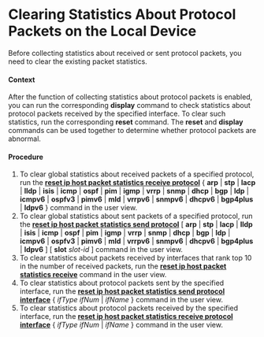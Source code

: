 Clearing Statistics About Protocol Packets on the Local Device
==============================================================

Before collecting statistics about received or sent protocol packets, you need to clear the existing packet statistics.

#### Context

After the function of collecting statistics about protocol packets is enabled, you can run the corresponding **display** command to check statistics about protocol packets received by the specified interface. To clear such statistics, run the corresponding **reset** command. The **reset** and **display** commands can be used together to determine whether protocol packets are abnormal.


#### Procedure

1. To clear global statistics about received packets of a specified protocol, run the [**reset ip host packet statistics receive protocol**](cmdqueryname=reset+ip+host+packet+statistics+receive+protocol+arp+stp+lacp) { **arp** | **stp** | **lacp** | **lldp** | **isis** | **icmp** | **ospf** | **pim** | **igmp** | **vrrp** | **snmp** | **dhcp** | **bgp** | **ldp** | **icmpv6** | **ospfv3** | **pimv6** | **mld** | **vrrpv6** | **snmpv6** | **dhcpv6** | **bgp4plus** | **ldpv6** } command in the user view.
2. To clear global statistics about sent packets of a specified protocol, run the [**reset ip host packet statistics send protocol**](cmdqueryname=reset+ip+host+packet+statistics+send+protocol+arp+stp+lacp+lldp) [ **arp** | **stp** | **lacp** | **lldp** | **isis** | **icmp** | **ospf** | **pim** | **igmp** | **vrrp** | **snmp** | **dhcp** | **bgp** | **ldp** | **icmpv6** | **ospfv3** | **pimv6** | **mld** | **vrrpv6** | **snmpv6** | **dhcpv6** | **bgp4plus** | **ldpv6** ] [ **slot** *slot-id* ] command in the user view.
3. To clear statistics about packets received by interfaces that rank top 10 in the number of received packets, run the [**reset ip host packet statistics receive**](cmdqueryname=reset+ip+host+packet+statistics+receive) command in the user view.
4. To clear statistics about protocol packets sent by the specified interface, run the [**reset ip host packet statistics send protocol interface**](cmdqueryname=reset+ip+host+packet+statistics+send+protocol+interface) { *ifType* *ifNum* | *ifName* } command in the user view.
5. To clear statistics about protocol packets received by the specified interface, run the [**reset ip host packet statistics receive protocol interface**](cmdqueryname=reset+ip+host+packet+statistics+receive+protocol+interface) { *ifType* *ifNum* | *ifName* } command in the user view.